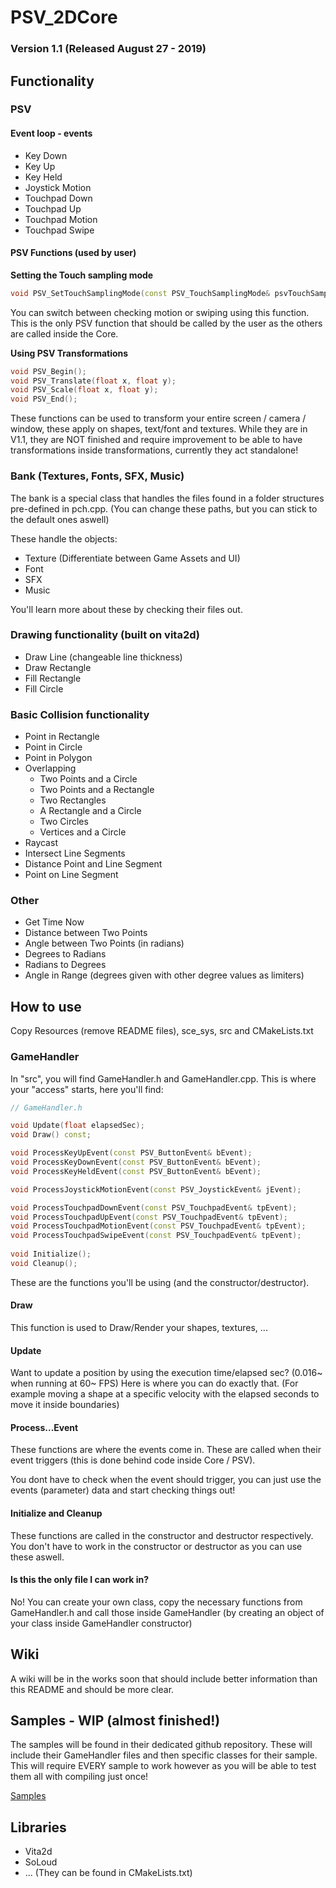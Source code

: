 # PSV_2DCore
### **Version 1.1 (Released August 27 - 2019)**

## Functionality
### PSV
#### Event loop - events
* Key Down
* Key Up
* Key Held
* Joystick Motion
* Touchpad Down
* Touchpad Up
* Touchpad Motion
* Touchpad Swipe

#### PSV Functions (used by user)

**Setting the Touch sampling mode**
```cpp 
void PSV_SetTouchSamplingMode(const PSV_TouchSamplingMode& psvTouchSamplingMode);
```

You can switch between checking motion or swiping using this function.
This is the only PSV function that should be called by the user as the others are called inside the Core.

**Using PSV Transformations**
```cpp
void PSV_Begin();
void PSV_Translate(float x, float y);
void PSV_Scale(float x, float y);
void PSV_End();
```

These functions can be used to transform your entire screen / camera / window, these apply on shapes, text/font and textures.
While they are in V1.1, they are NOT finished and require improvement to be able to have transformations inside transformations, currently they act standalone!

### Bank (Textures, Fonts, SFX, Music)
The bank is a special class that handles the files found in a folder structures pre-defined in pch.cpp.
(You can change these paths, but you can stick to the default ones aswell)

These handle the objects: 
* Texture (Differentiate between Game Assets and UI)
* Font
* SFX
* Music

You'll learn more about these by checking their files out.

### Drawing functionality (built on vita2d)
* Draw Line (changeable line thickness)
* Draw Rectangle
* Fill Rectangle
* Fill Circle
### Basic Collision functionality
* Point in Rectangle
* Point in Circle
* Point in Polygon
* Overlapping
  * Two Points and a Circle
  * Two Points and a Rectangle
  * Two Rectangles
  * A Rectangle and a Circle
  * Two Circles
  * Vertices and a Circle
* Raycast
* Intersect Line Segments
* Distance Point and Line Segment
* Point on Line Segment

### Other
* Get Time Now
* Distance between Two Points
* Angle between Two Points (in radians)
* Degrees to Radians
* Radians to Degrees
* Angle in Range (degrees given with other degree values as limiters)

## How to use
Copy Resources (remove README files), sce_sys, src and CMakeLists.txt

### GameHandler
In "src", you will find GameHandler.h and GameHandler.cpp.
This is where your "access" starts, here you'll find:

```cpp
// GameHandler.h

void Update(float elapsedSec);
void Draw() const;

void ProcessKeyUpEvent(const PSV_ButtonEvent& bEvent);
void ProcessKeyDownEvent(const PSV_ButtonEvent& bEvent);
void ProcessKeyHeldEvent(const PSV_ButtonEvent& bEvent);

void ProcessJoystickMotionEvent(const PSV_JoystickEvent& jEvent);

void ProcessTouchpadDownEvent(const PSV_TouchpadEvent& tpEvent);
void ProcessTouchpadUpEvent(const PSV_TouchpadEvent& tpEvent);
void ProcessTouchpadMotionEvent(const PSV_TouchpadEvent& tpEvent);
void ProcessTouchpadSwipeEvent(const PSV_TouchpadEvent& tpEvent);
	
void Initialize();
void Cleanup();
```
These are the functions you'll be using (and the constructor/destructor).

#### Draw
This function is used to Draw/Render your shapes, textures, ...

#### Update
Want to update a position by using the execution time/elapsed sec? (0.016~ when running at 60~ FPS)
Here is where you can do exactly that.
(For example moving a shape at a specific velocity with the elapsed seconds to move it inside boundaries)

#### Process...Event
These functions are where the events come in.
These are called when their event triggers (this is done behind code inside Core / PSV).

You dont have to check when the event should trigger, you can just use the events (parameter) data and start checking things out!

#### Initialize and Cleanup
These functions are called in the constructor and destructor respectively.
You don't have to work in the constructor or destructor as you can use these aswell.

#### Is this the only file I can work in?

No! You can create your own class, copy the necessary functions from GameHandler.h and call those inside GameHandler (by creating an object of your class inside GameHandler constructor)

## Wiki
A wiki will be in the works soon that should include better information than this README and should be more clear.

## Samples - WIP (almost finished!)
The samples will be found in their dedicated github repository. 
These will include their GameHandler files and then specific classes for their sample.
This will require EVERY sample to work however as you will be able to test them all with compiling just once!

[Samples](https://github.com/MSeys/PSV_2DCore_samples)

## Libraries
* Vita2d
* SoLoud
* ...
(They can be found in CMakeLists.txt)
